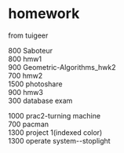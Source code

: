 # homework

from tuigeer


800   Saboteur   
800   hmw1     
900   Geometric-Algorithms_hwk2  
700   hmw2       
1500  photoshare        
900   hmw3    
300   database exam

1000  prac2-turning machine   
700   pacman   
1300  project 1(indexed color)   
1300  operate system--stoplight
